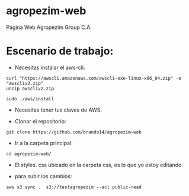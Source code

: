 # agropezim-web
Página Web Agropezim Group C.A.


# Escenario de trabajo:

-  Necesitas instalar el aws-cli:  

```
curl "https://awscli.amazonaws.com/awscli-exe-linux-x86_64.zip" -o "awscliv2.zip"
unzip awscliv2.zip

sudo ./aws/install

```

-  Necesitas tener tus claves de AWS.

-  Clonar el repositorio:

```
git clone https://github.com/brando14/agropezim-web

```

- Ir a la carpeta principal:


```
cd agropezim-web/
```

-  El styles. css ubicado en la carpeta css, es lo que yo estoy editando.

-  para subir  los cambios:

```
aws s3 sync .  s3://testagropezim --acl public-read
```
